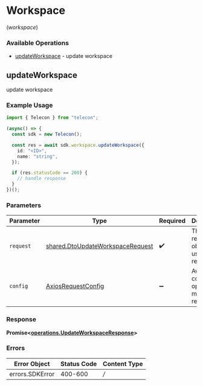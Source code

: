 # Workspace
(*workspace*)

### Available Operations

* [updateWorkspace](#updateworkspace) - update workspace

## updateWorkspace

update workspace

### Example Usage

```typescript
import { Telecon } from "telecon";

(async() => {
  const sdk = new Telecon();

  const res = await sdk.workspace.updateWorkspace({
    id: "<ID>",
    name: "string",
  });

  if (res.statusCode == 200) {
    // handle response
  }
})();
```

### Parameters

| Parameter                                                                                | Type                                                                                     | Required                                                                                 | Description                                                                              |
| ---------------------------------------------------------------------------------------- | ---------------------------------------------------------------------------------------- | ---------------------------------------------------------------------------------------- | ---------------------------------------------------------------------------------------- |
| `request`                                                                                | [shared.DtoUpdateWorkspaceRequest](../../sdk/models/shared/dtoupdateworkspacerequest.md) | :heavy_check_mark:                                                                       | The request object to use for the request.                                               |
| `config`                                                                                 | [AxiosRequestConfig](https://axios-http.com/docs/req_config)                             | :heavy_minus_sign:                                                                       | Available config options for making requests.                                            |


### Response

**Promise<[operations.UpdateWorkspaceResponse](../../sdk/models/operations/updateworkspaceresponse.md)>**
### Errors

| Error Object    | Status Code     | Content Type    |
| --------------- | --------------- | --------------- |
| errors.SDKError | 400-600         | */*             |
